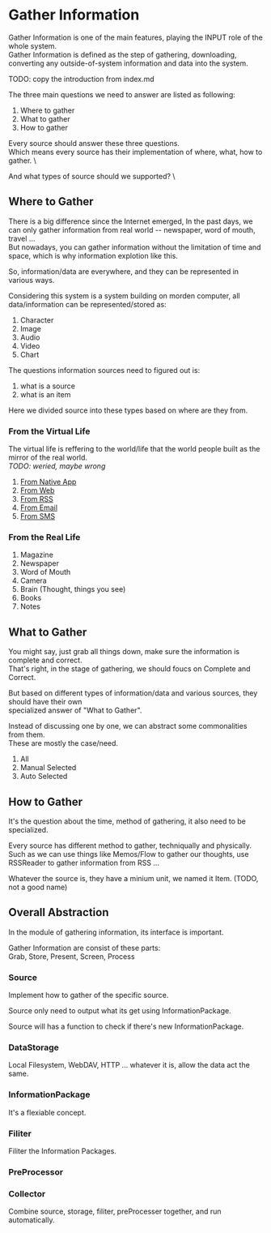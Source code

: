 # Gather Information

Gather Information is one of the main features, playing the INPUT role of the whole system.\
Gather Information is defined as the step of gathering, downloading, converting any outside-of-system information and data into the system.

TODO: copy the introduction from index.md

The three main questions we need to answer are listed as following:

1. Where to gather
2. What to gather
3. How to gather

Every source should answer these three questions. \
Which means every source has their implementation of where, what, how to gather. \

And what types of source should we supported? \


## Where to Gather

There is a big difference since the Internet emerged,
In the past days, we can only gather information from real world -- newspaper, word of mouth, travel ... \
But nowadays, you can gather information without the limitation of time and space, which is why information explotion like this.

So, information/data are everywhere, and they can be represented in various ways. 

Considering this system is a system building on morden computer, all data/information can be represented/stored as:

1. Character
2. Image
3. Audio
4. Video
5. Chart

The questions information sources need to figured out is:

1. what is a source
2. what is an item

Here we divided source into these types based on where are they from.

### From the Virtual Life

The virtual life is reffering to the world/life that the world people built as the mirror of the real world. \
*TODO: weried, maybe wrong*

1. [From Native App](./where/virtual-life/native-app.md)
2. [From Web](./where/virtual-life/web.md)
3. [From RSS](./where/virtual-life/rss.md)
4. [From Email](./where/virtual-life/email.md)
5. [From SMS](./where/virtual-life/sms.md)

### From the Real Life

1. Magazine
2. Newspaper
3. Word of Mouth
4. Camera
5. Brain (Thought, things you see)
6. Books
7. Notes

## What to Gather

You might say, just grab all things down, make sure the information is complete and correct. \
That's right, in the stage of gathering, we should foucs on Complete and Correct.

But based on different types of information/data and various sources, they should have their own \
specialized answer of "What to Gather".

Instead of discussing one by one, we can abstract some commonalities from them. \
These are mostly the case/need.

1. All
2. Manual Selected
3. Auto Selected

## How to Gather

It's the question about the time, method of gathering, it also need to be specialized.

Every source has different method to gather, techniqually and physically. \
Such as we can use things like Memos/Flow to gather our thoughts, use RSSReader to gather information from RSS ...

Whatever the source is, they have a minium unit, we named it Item. (TODO, not a good name)

## Overall Abstraction

In the module of gathering information, its interface is important.

Gather Information are consist of these parts: \
Grab, Store, Present, Screen, Process

### Source

Implement how to gather of the specific source.

Source only need to output what its get using InformationPackage.

Source will has a function to check if there's new InformationPackage.

### DataStorage

Local Filesystem, WebDAV, HTTP ... whatever it is, allow the data act the same.

### InformationPackage

It's a flexiable concept.

### Filiter

Filiter the Information Packages.

### PreProcessor

### Collector

Combine source, storage, filiter, preProcesser together, and run automatically.
